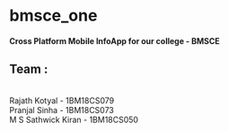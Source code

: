 # bmsce_one


#### Cross Platform Mobile InfoApp for our college - BMSCE

## Team :
<br>
Rajath Kotyal - 1BM18CS079
<br>
Pranjal Sinha - 1BM18CS073
<br>
M S Sathwick Kiran - 1BM18CS050

